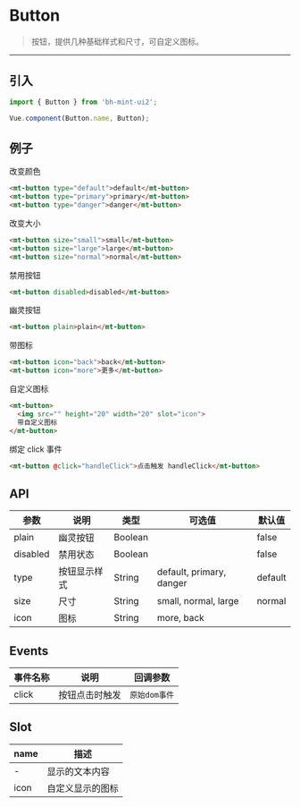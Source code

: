 # Button

> 按钮，提供几种基础样式和尺寸，可自定义图标。

------------

## 引入

```javascript
import { Button } from 'bh-mint-ui2';

Vue.component(Button.name, Button);
```

## 例子
改变颜色

```html
<mt-button type="default">default</mt-button>
<mt-button type="primary">primary</mt-button>
<mt-button type="danger">danger</mt-button>
```

改变大小

```html
<mt-button size="small">small</mt-button>
<mt-button size="large">large</mt-button>
<mt-button size="normal">normal</mt-button>
```

禁用按钮

```html
<mt-button disabled>disabled</mt-button>
```

幽灵按钮

```html
<mt-button plain>plain</mt-button>
```

带图标

```html
<mt-button icon="back">back</mt-button>
<mt-button icon="more">更多</mt-button>
```

自定义图标

```html
<mt-button>
  <img src="" height="20" width="20" slot="icon">
  带自定义图标
</mt-button>
```

绑定 click 事件

```html
<mt-button @click="handleClick">点击触发 handleClick</mt-button>
```

## API

| 参数 | 说明 | 类型 | 可选值 | 默认值 |
|------|-------|---------|-------|--------|
| plain | 幽灵按钮 | Boolean | | false |
| disabled | 禁用状态 | Boolean | | false |
| type | 按钮显示样式 | String |  default, primary, danger | default |
| size | 尺寸 | String | small, normal, large | normal |
| icon | 图标 | String | more, back | |

## Events
| 事件名称 | 说明 | 回调参数 |
|---------- |-------- |---------- |
| click  | 按钮点击时触发 | `原始dom事件`  |

## Slot
| name | 描述 |
|------|--------|
| - | 显示的文本内容|
| icon | 自定义显示的图标|

